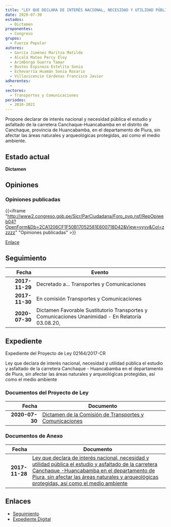 ```yaml
---
title: "LEY QUE DECLARA DE INTERÉS NACIONAL, NECESIDAD Y UTILIDAD PÚBLICA EL ESTUDIO Y ASFALTADO DE LA CARRETERA CANCHAQUE-HUANCABAMBA EN EL DEPARTAMENTO DE PIURA SIN AFECTAR LAS ÁREAS NATURALES Y ARQUEOLÓGICAS PROTEGIDAS, ASÍ COMO EL MEDIO AMBIENTE"
date: 2020-07-30
estados: 
  - Dictamen
proponentes: 
  - Congreso
grupos: 
  - Fuerza Popular
autores: 
  - García Jiménez Maritza Matilde
  - Alcalá Mateo Percy Eloy
  - Arimborgo Guerra Tamar
  - Bustos Espinoza Estelita Sonia
  - Echevarría Huamán Sonia Rosario
  - Villavicencio Cárdenas Francisco Javier
adherentes: 
  - 
sectores: 
  - Transportes y Comunicaciones
periodos: 
  - 2016-2021
---
```


Propone declarar de interés nacional y necesidad pública el estudio y asfaltado de la carretera Canchaque-Huancabamba en el distrito de Canchaque, provincia de Huancabamba, en el departamento de Piura, sin afectar las áreas naturales y arqueológicas protegidas, así como el medio ambiente.


## Estado actual

**Dictamen**

## Opiniones

### Opiniones publicadas

{{<iframe "http://www2.congreso.gob.pe/Sicr/ParCiudadana/Foro_pvp.nsf/RepOpiweb04?OpenForm&Db=2CA1206CF1F50B17052581E600718D42&View=yyyy&Col=zzzzz" "Opiniones publicadas" >}}

[Enlace](http://www2.congreso.gob.pe/Sicr/ParCiudadana/Foro_pvp.nsf/RepOpiweb04?OpenForm&Db=2CA1206CF1F50B17052581E600718D42&View=yyyy&Col=zzzzz)

## Seguimiento

| Fecha | Evento |
|------:|--------|
| **2017-11-29** | Decretado a... Transportes y Comunicaciones|
| **2017-11-30** | En comisión Transportes y Comunicaciones|
| **2020-07-30** | Dictamen Favorable Sustitutorio Transportes y Comunicaciones Unanimidad - En Relatoría 03.08.20,|


## Expediente

Expediente del Proyecto de Ley 02164/2017-CR

Ley que declara de interés nacional, necesidad y utilidad pública el estudio y asfaltado de la carretera Canchaque - Huancabamba en el departamento de Piura, sin afectar las áreas naturales y arqueológicas protegidas, así como el medio ambiente


### Documentos del Proyecto de Ley

| Fecha | Documento |
|------:|--------|
| **2020-07-30** | [Dictamen de la Comisión de Transportes y Comunicaciones](http://www.leyes.congreso.gob.pe/Documentos/2016_2021/Dictamenes/Proyectos_de_Ley/02164DC23MAY20200730.pdf) |

### Documentos de Anexo

| Fecha | Documento |
|------:|--------|
| **2017-11-28** | [Ley que declara de interés nacional, necesidad y utilidad pública el estudio y asfaltado de la carretera Canchaque -Huancabamba en el departamento de Piura, sin afectar las áreas naturales y arqueológicas protegidas, así como el medio ambiente](http://www.leyes.congreso.gob.pe/Documentos/2016_2021/Proyectos_de_Ley_y_de_Resoluciones_Legislativas/PL0216420171128.pdf) |

## Enlaces 

- [Seguimiento](http://www2.congreso.gob.pe/Sicr/TraDocEstProc/CLProLey2016.nsf/f7fff46988ca05b1052578e100829cc7/df187656f8252af3052581e60070e0d9?OpenDocument)
- [Expediente Digital](http://www2.congreso.gob.pe/Sicr/TraDocEstProc/CLProLey2016.nsf/f7fff46988ca05b1052578e100829cc7/df187656f8252af3052581e60070e0d9?OpenDocument&Click=05257FB7005EB655.eb71d0cf91d8294e05256cdf006b5706/$Body/0.1C6C)

